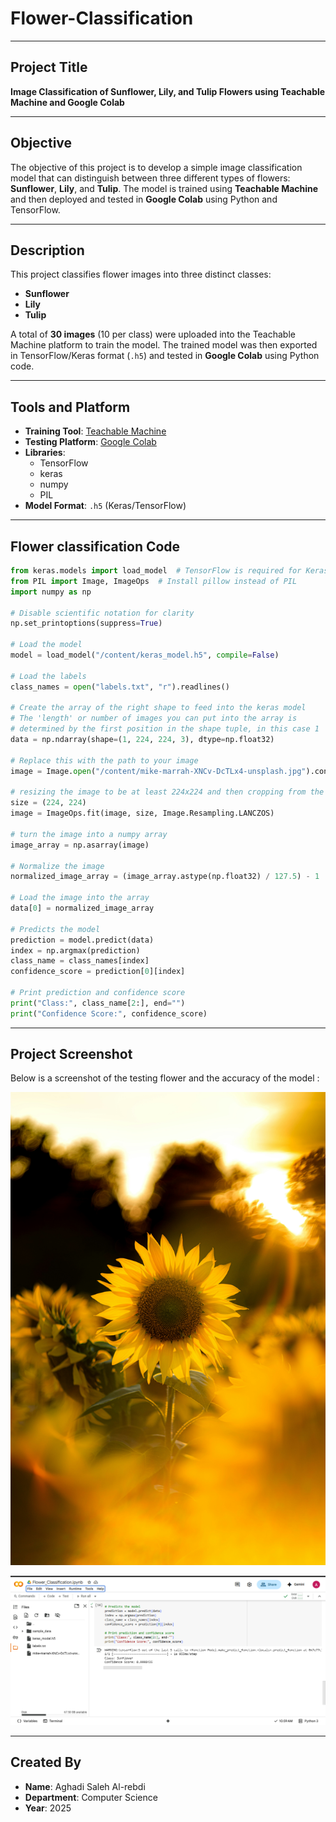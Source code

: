 # Flower-Classification

---

## Project Title  
**Image Classification of Sunflower, Lily, and Tulip Flowers using Teachable Machine and Google Colab**

---

## Objective  
The objective of this project is to develop a simple image classification model that can distinguish between three different types of flowers: **Sunflower**, **Lily**, and **Tulip**. The model is trained using **Teachable Machine** and then deployed and tested in **Google Colab** using Python and TensorFlow.

---

## Description  
This project classifies flower images into three distinct classes:

- **Sunflower**
- **Lily**
- **Tulip**

A total of **30 images** (10 per class) were uploaded into the Teachable Machine platform to train the model. The trained model was then exported in TensorFlow/Keras format (`.h5`) and tested in **Google Colab** using Python code.

---

## Tools and Platform  
- **Training Tool**: [Teachable Machine](https://teachablemachine.withgoogle.com)  
- **Testing Platform**: [Google Colab](https://colab.research.google.com)  
- **Libraries**:
  - TensorFlow
  - keras
  - numpy
  - PIL
- **Model Format**: `.h5` (Keras/TensorFlow)

---

## Flower classification Code 

```python
from keras.models import load_model  # TensorFlow is required for Keras to work
from PIL import Image, ImageOps  # Install pillow instead of PIL
import numpy as np

# Disable scientific notation for clarity
np.set_printoptions(suppress=True)

# Load the model
model = load_model("/content/keras_model.h5", compile=False)

# Load the labels
class_names = open("labels.txt", "r").readlines()

# Create the array of the right shape to feed into the keras model
# The 'length' or number of images you can put into the array is
# determined by the first position in the shape tuple, in this case 1
data = np.ndarray(shape=(1, 224, 224, 3), dtype=np.float32)

# Replace this with the path to your image
image = Image.open("/content/mike-marrah-XNCv-DcTLx4-unsplash.jpg").convert("RGB")

# resizing the image to be at least 224x224 and then cropping from the center
size = (224, 224)
image = ImageOps.fit(image, size, Image.Resampling.LANCZOS)

# turn the image into a numpy array
image_array = np.asarray(image)

# Normalize the image
normalized_image_array = (image_array.astype(np.float32) / 127.5) - 1

# Load the image into the array
data[0] = normalized_image_array

# Predicts the model
prediction = model.predict(data)
index = np.argmax(prediction)
class_name = class_names[index]
confidence_score = prediction[0][index]

# Print prediction and confidence score
print("Class:", class_name[2:], end="")
print("Confidence Score:", confidence_score)

```

---
## Project Screenshot  
Below is a screenshot of the testing flower and the accuracy of the model  :

![Flower picture](Test-flower.jpg)




![Accuracy picture](Accuracy.png)


---

## Created By  
- **Name**: Aghadi Saleh Al-rebdi   
- **Department**: Computer Science  
- **Year**: 2025  


